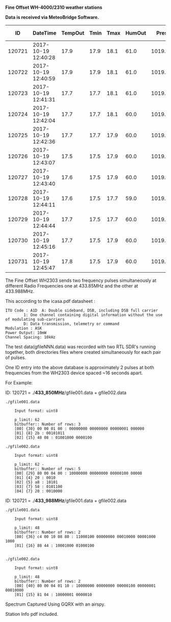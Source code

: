 **Fine Offset WH-4000/2310 weather stations**

**Data is received via MeteoBridge Software.**

|ID|DateTime|TempOut|Tmin|Tmax|HumOut|Press|Dew|HeatIdx|WindSpeed|WindAvg|WindDir|WindDirEng|RainRate|RainDay|UV|Solar Rad|
|--|--------|-------|----|----|------|-----|---|-------|---------|-------|-------|----------|--------|-------|--|---------|
|120721|2017-10-19 12:40:28|17.9|17.9|18.1|61.0|1019.200|10.3|17.9|5.6|4.1|318|NW|0.00|3.00|8.0|1242.00|
|120722|2017-10-19 12:40:59|17.9|17.9|18.1|61.0|1019.200|10.3|17.9|5.6|4.1|318|NW|0.00|3.00|8.0|1242.00|
|120723|2017-10-19 12:41:31|17.7|17.7|18.1|61.0|1019.200|10.1|17.7|5.6|4.2|254|WSW|0.00|3.00|8.0|1254.00|
|120724|2017-10-19 12:42:04|17.7|17.7|18.1|60.0|1019.200|9.8|17.7|6.7|3.8|263|W|0.00|3.00|8.0|1245.00|
|120725|2017-10-19 12:42:36|17.7|17.7|17.9|60.0|1019.200|9.8|17.7|3.4|2.9|253|WSW|0.00|3.00|8.0|1243.00|
|120726|2017-10-19 12:43:07|17.5|17.5|17.9|60.0|1019.000|9.6|17.5|5.6|4.8|217|SW|0.00|3.00|8.0|1244.00|
|120727|2017-10-19 12:43:40|17.6|17.5|17.9|60.0|1019.000|9.7|17.6|4.5|3.5|305|NW|0.00|3.00|8.0|1244.00|
|120728|2017-10-19 12:44:11|17.6|17.5|17.7|59.0|1019.000|9.5|17.6|7.8|6.2|269|W|0.00|3.00|8.0|1249.00|
|120729|2017-10-19 12:44:44|17.7|17.5|17.7|60.0|1019.200|9.8|17.7|5.6|3.8|277|W|0.00|3.00|8.0|1250.00|
|120730|2017-10-19 12:45:16|17.7|17.5|17.9|60.0|1019.200|9.8|17.7|4.5|3.6|295|WNW|0.00|3.00|8.0|1253.00|
|120731|2017-10-19 12:45:47|17.8|17.5|17.9|60.0|1019.200|9.9|17.8|5.6|4.5|242|WSW|0.00|3.00|8.0|1249.00|

The Fine Offset WH2303 sends two frequency pulses simultaneously at different Radio Frequencies one at 433.85MHz and the other at 433.988MHz.

This according to the icasa.pdf datasheet : 

	ITU Code : A1D 	A: Double sideband, DSB, including DSB full carrier
			1: One channel containing digital information without the use of modulating sub-carriers 
			D: Data transmission, telemetry or command
	Modulation : ASK
	Power Output: 10mW
	Channel Spacing: 10kHz
						

The test data(gfileNNN.data) was recorded with two RTL SDR's running together, both directories files where created simultaneously for each pair of pulses.

One ID entry into the above database is approximately 2 pulses at both frequencies from the WH2303 device spaced ~16 seconds apart.

For Example:

ID: 120721 = ./**433_850MHz**/gfile001.data + gfile002.data 
	
	./gfile001.data

		Input format: uint8
		
		p_limit: 62
		bitbuffer:: Number of rows: 3 
		[00] {30} 00 00 01 00 : 00000000 00000000 00000001 000000
		[01] {8} 2b : 00101011 
		[02] {15} 48 08 : 01001000 0000100

	./gfile002.data

		Input format: uint8
		
		p_limit: 62 - 
		bitbuffer:: Number of rows: 5 
		[00] {29} 80 00 04 00 : 10000000 00000000 00000100 00000
		[01] {4} 20 : 0010
		[02] {5} a8 : 10101
		[03] {7} 58 : 0101100
		[04] {7} 20 : 0010000



ID: 120721 = ./**433_988MHz**/gfile001.data + gfile002.data 

	./gfile001.data

		Input format: uint8
		
		p_limit: 48
		bitbuffer:: Number of rows: 2 
		[00] {36} c4 00 10 08 80 : 11000100 00000000 00010000 00001000 1000
		[01] {16} 88 44 : 10001000 01000100 


	./gfile002.data

		Input format: uint8
		
		p_limit: 48
		bitbuffer:: Number of rows: 2 
		[00] {40} 80 00 04 01 10 : 10000000 00000000 00000100 00000001 00010000 
		[01] {15} 81 04 : 10000001 0000010 



Spectrum Captured Using GQRX with an airspy.

Station Info pdf included.


